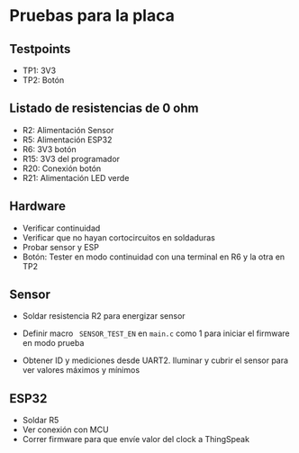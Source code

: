 # Pruebas para la placa

## Testpoints

- TP1: 3V3
- TP2: Botón

## Listado de resistencias de 0 ohm

- R2: Alimentación Sensor
- R5: Alimentación ESP32
- R6: 3V3 botón
- R15: 3V3 del programador
- R20: Conexión botón
- R21: Alimentación LED verde

## Hardware

- Verificar continuidad
- Verificar que no hayan cortocircuitos en soldaduras
- Probar sensor y ESP
- Botón: Tester en modo continuidad con una terminal en R6 y la otra en TP2

## Sensor

- Soldar resistencia R2 para energizar sensor

- Definir macro  ``` SENSOR_TEST_EN``` en ``main.c`` como 1 para iniciar el firmware en modo prueba

- Obtener ID y mediciones desde UART2. Iluminar y cubrir el sensor para ver valores máximos y mínimos

## ESP32
- Soldar R5
- Ver conexión con MCU
- Correr firmware para que envíe valor del clock a ThingSpeak

